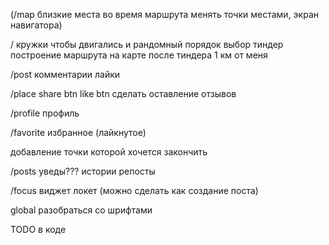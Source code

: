 (/map
близкие места во время маршрута
менять точки местами, экран навигатора)

/
кружки чтобы двигались и рандомный порядок
выбор тиндер
построение маршрута на карте после тиндера
1 км от меня

/post
комментарии
лайки

/place
share btn 
like btn 
сделать оставление отзывов

/profile
профиль

/favorite
избранное (лайкнутое)


добавление точки которой хочется закончить







/posts
уведы???
истории
репосты

/focus
виджет локет (можно сделать как создание поста)

global
разобраться со шрифтами


TODO в коде